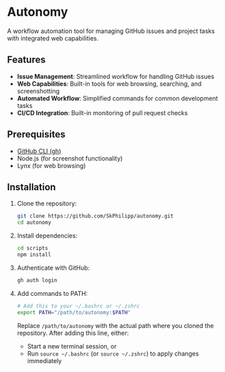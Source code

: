 # Autonomy

A workflow automation tool for managing GitHub issues and project tasks with integrated web capabilities.

## Features

- **Issue Management**: Streamlined workflow for handling GitHub issues
- **Web Capabilities**: Built-in tools for web browsing, searching, and screenshotting
- **Automated Workflow**: Simplified commands for common development tasks
- **CI/CD Integration**: Built-in monitoring of pull request checks

## Prerequisites

- [GitHub CLI (gh)](https://cli.github.com/manual/installation)
- Node.js (for screenshot functionality)
- Lynx (for web browsing)

## Installation

1. Clone the repository:
   ```bash
   git clone https://github.com/SkPhilipp/autonomy.git
   cd autonomy
   ```

2. Install dependencies:
   ```bash
   cd scripts
   npm install
   ```

3. Authenticate with GitHub:
   ```bash
   gh auth login
   ```

4. Add commands to PATH:
   ```bash
   # Add this to your ~/.bashrc or ~/.zshrc
   export PATH="/path/to/autonomy:$PATH"
   ```
   Replace `/path/to/autonomy` with the actual path where you cloned the repository.
   After adding this line, either:
   - Start a new terminal session, or
   - Run `source ~/.bashrc` (or `source ~/.zshrc`) to apply changes immediately 